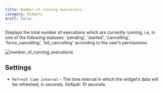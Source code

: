 ```yaml
---
title: Number of running executions
category: Widgets
draft: false
---
```

Displays the total number of executions which are currently running, i.e, in one of the following statuses: 
'pending', 'started', 'cancelling', 'force_cancelling', 'kill_cancelling' according to the user’s permissions.

![number_of_running_executions]( /images/ui/widgets/num_of_running_executions.png )


## Settings

* `Refresh time interval` - The time interval in which the widget’s data will be refreshed, in seconds. Default: 10 seconds.
